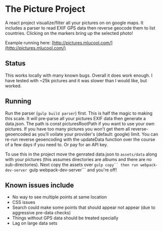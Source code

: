 # The Picture Project
A react project visualize/filter all your pictures on on google maps. It includes a parser to read EXIF GPS data then reverse geocode them to list countries. Clicking on the markers bring up the selected photo!

Example running here: [http://pictures.mlucool.com/](http://pictures.mlucool.com/)
## Status
This works locally with many known bugs. Overall it does work enough. I have tested with ~25k pictures and it was slower than I would like, but worked.

## Running
Run the parser (```gulp build parser```) first. This is half the magic to making this scale. It  will pre-parse all your pictures EXIF data then generate a data.json.  The path is const picturesRootPath if you want to use your own pictures.  If you have too many pictures you won't get them all reverse-geoencoded as you'll voilate your provider's (default: google) limit. You can re-run reverse geoencoding with the updateData function over the course of a few days if you need to. Or pay for an API key. 

To use this in the project move the genrated data.json to ```assets/data``` along with your pictures (this assumes directories are albums and there are no sub-directories). 
Next copy the assets over ```gulp copy`` then run webpack-dev-server ```gulp webpack-dev-server``` and you're off!

## Known issues include
* No way to see multiple points at same location
* CSS issues
* Search could make some points that should appear not appear (due to aggressive pre-data checks)
* Things without GPS data should be treated specially
* Lag on large data sets
